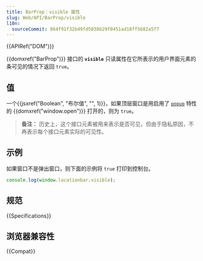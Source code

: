 ```yaml
---
title: BarProp：visible 属性
slug: Web/API/BarProp/visible
l10n:
  sourceCommit: 864f91f32b49fd5038b29f0451ad18ff5682a5f7
---
```


{{APIRef("DOM")}}

{{domxref("BarProp")}} 接口的 **`visible`** 只读属性在它所表示的用户界面元素的条可见的情况下返回 `true`。

## 值

一个{{jsxref("Boolean", "布尔值", "", 1)}}，如果顶层窗口是用启用了 [`popup`](/zh-CN/docs/Web/API/Window/open#popup) 特性的 {{domxref("window.open")}} 打开的，则为 `true`。

> **备注：** 历史上，这个接口元素被用来表示是否可见，但由于隐私原因，不再表示每个接口元素实际的可见性。

## 示例

如果窗口不是弹出窗口，则下面的示例将 `true` 打印到控制台。

```js
console.log(window.locationbar.visible);
```

## 规范

{{Specifications}}

## 浏览器兼容性

{{Compat}}
